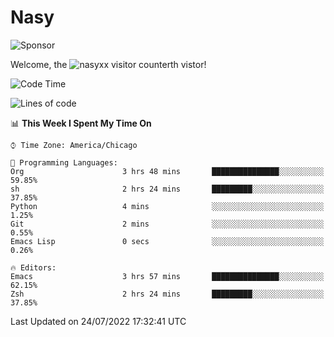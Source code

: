 # Nasy

<!--
<p align="center">
<img height="200" src="https://github-readme-stats.vercel.app/api?username=nasyxx&count_private=true&show_icons=true&theme=dracula&include_all_commits=true"/>
<img height="200" src="https://github-readme-stats.vercel.app/api/top-langs/?username=nasyxx&theme=dracula&hide=html,jupyter+notebook&count_private=true&show_icons=true"/>
</p>

  
----------------
-->

![Sponsor](https://img.shields.io/static/v1.svg?label=Sponsor&message=%E2%9D%A4&logo=GitHub&style=flat&color=pink)
 
Welcome, the ![nasyxx visitor counter](https://count.getloli.com/get/@nasyxx?theme=rule34)th vistor!
 
<!--START_SECTION:waka-->
![Code Time](http://img.shields.io/badge/Code%20Time-2%2C523%20hrs%2037%20mins-blue)

![Lines of code](https://img.shields.io/badge/From%20Hello%20World%20I%27ve%20Written-5%20Million%20lines%20of%20code-blue)

📊 **This Week I Spent My Time On** 

```text
⌚︎ Time Zone: America/Chicago

💬 Programming Languages: 
Org                      3 hrs 48 mins       ███████████████░░░░░░░░░░   59.85% 
sh                       2 hrs 24 mins       █████████░░░░░░░░░░░░░░░░   37.85% 
Python                   4 mins              ░░░░░░░░░░░░░░░░░░░░░░░░░   1.25% 
Git                      2 mins              ░░░░░░░░░░░░░░░░░░░░░░░░░   0.55% 
Emacs Lisp               0 secs              ░░░░░░░░░░░░░░░░░░░░░░░░░   0.26%

🔥 Editors: 
Emacs                    3 hrs 57 mins       ███████████████░░░░░░░░░░   62.15% 
Zsh                      2 hrs 24 mins       █████████░░░░░░░░░░░░░░░░   37.85%

```


 Last Updated on 24/07/2022 17:32:41 UTC
<!--END_SECTION:waka-->

<!-- ![visitors](https://visitor-badge.laobi.icu/badge?page_id=nasyxx.nasyxx) -->
